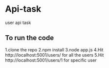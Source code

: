 # Api-task
user api task

## To run the code
1.clone the repo
2.npm install
3.node app.js
4.Hit http://localhost:5001/users/ for all the users
5.Hit http://localhost:5001/users/1 for specific user
